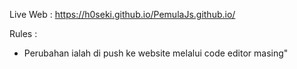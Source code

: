 Live Web : https://h0seki.github.io/PemulaJs.github.io/

Rules :
- Perubahan ialah di push ke website melalui code editor masing"
